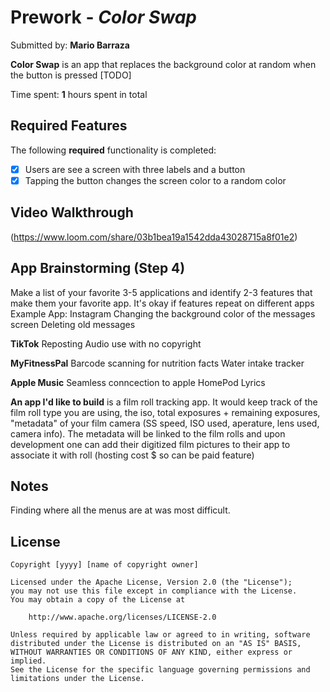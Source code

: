 # Prework - *Color Swap*

Submitted by: **Mario Barraza**

**Color Swap** is an app that replaces the background color at random when the button is pressed [TODO] 

Time spent: **1** hours spent in total

## Required Features

The following **required** functionality is completed:

- [x] Users are see a screen with three labels and a button
- [x] Tapping the button changes the screen color to a random color
 
## Video Walkthrough
(https://www.loom.com/share/03b1bea19a1542dda43028715a8f01e2)

## App Brainstorming (Step 4)

Make a list of your favorite 3-5 applications and identify 2-3 features that make them your favorite app. It's okay if features repeat on different apps
Example App: Instagram
Changing the background color of the messages screen
Deleting old messages

**TikTok**
Reposting
Audio use with no copyright

**MyFitnessPal**
Barcode scanning for nutrition facts
Water intake tracker

**Apple Music**
Seamless conncection to apple HomePod
Lyrics 

**An app I'd like to build** is a film roll tracking app. 
It would keep track of the film roll type you are using, the iso, total exposures + remaining exposures, "metadata" of your film camera (SS speed, ISO used, aperature, lens used, camera info). The metadata will be linked to the film rolls and upon development one can add their digitized film pictures to their app to associate it with roll (hosting cost $ so can be paid feature)



## Notes

Finding where all the menus are at was most difficult. 

## License

    Copyright [yyyy] [name of copyright owner]

    Licensed under the Apache License, Version 2.0 (the "License");
    you may not use this file except in compliance with the License.
    You may obtain a copy of the License at

        http://www.apache.org/licenses/LICENSE-2.0

    Unless required by applicable law or agreed to in writing, software
    distributed under the License is distributed on an "AS IS" BASIS,
    WITHOUT WARRANTIES OR CONDITIONS OF ANY KIND, either express or implied.
    See the License for the specific language governing permissions and
    limitations under the License.
